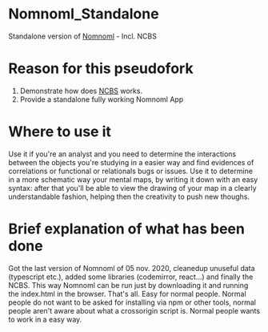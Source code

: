 # Nomnoml_Standalone
Standalone version of [Nomnoml](https://github.com/skanaar/nomnoml) - Incl. NCBS

# Reason for this pseudofork
1. Demonstrate how does [NCBS](https://github.com/trincio/NCBS) works.
2. Provide a standalone fully working Nomnoml App

# Where to use it
Use it if you're an analyst and you need to determine the interactions between the objects you're studying in a easier way and find evidences of correlations or functional or relationals bugs or issues.
Use it to determine in a more schematic way your mental maps, by writing it down with an easy syntax: after that you'll be able to view the drawing of your map in a clearly understandable fashion, helping then the creativity to push new thoughs.


# Brief explanation of what has been done
Got the last version of Nomnoml of 05 nov. 2020, cleanedup unuseful data (typescript etc.), added some libraries (codemirror, react...) and finally the NCBS. This way Nomnoml can be run just by downloading it and running the index.html in the browser. That's all. Easy for normal people. Normal people do not want to be asked for installing via npm or other tools, normal people aren't aware about what a crossorigin script is. Normal people wants to work in a easy way.